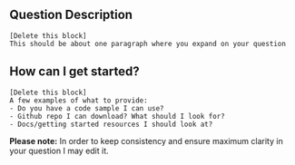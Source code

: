 ## Question Description

```
[Delete this block]
This should be about one paragraph where you expand on your question
```

## How can I get started?

```
[Delete this block]
A few examples of what to provide:
- Do you have a code sample I can use?
- Github repo I can download? What should I look for?
- Docs/getting started resources I should look at?
```

**Please note:** In order to keep consistency and ensure maximum clarity in your question I may edit it.
